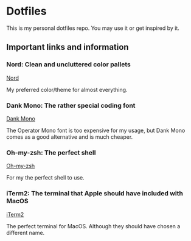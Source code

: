 # Dotfiles

This is my personal dotfiles repo. You may use it or get inspired by it.

## Important links and information

### Nord: Clean and uncluttered color pallets
[Nord](https://nordtheme.com)

My preferred color/theme for almost everything.

### Dank Mono: The rather special coding font
[Dank Mono](https://dank.sh/)

The Operator Mono font is too expensive for my usage, but Dank Mono comes as
a good alternative and is much cheaper.

### Oh-my-zsh: The perfect shell
[Oh-my-zsh](https://ohmyzsh.sh)

For my the perfect shell to use.

### iTerm2: The terminal that Apple should have included with MacOS
[iTerm2](https://iterm2.com)

The perfect terminal for MacOS. Although they should have chosen a different name.

